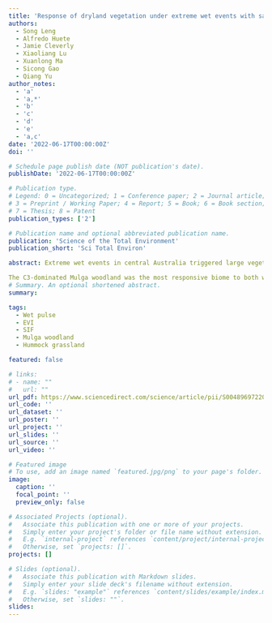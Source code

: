 ```yaml
---
title: 'Response of dryland vegetation under extreme wet events with satellite measures of greenness and fluorescence'
authors:
  - Song Leng
  - Alfredo Huete
  - Jamie Cleverly
  - Xiaoliang Lu
  - Xuanlong Ma
  - Sicong Gao
  - Qiang Yu
author_notes:
  - 'a'
  - 'a,*'
  - 'b'
  - 'c'
  - 'd'
  - 'e'
  - 'a,c'
date: '2022-06-17T00:00:00Z'
doi: ''

# Schedule page publish date (NOT publication's date).
publishDate: '2022-06-17T00:00:00Z'

# Publication type.
# Legend: 0 = Uncategorized; 1 = Conference paper; 2 = Journal article;
# 3 = Preprint / Working Paper; 4 = Report; 5 = Book; 6 = Book section;
# 7 = Thesis; 8 = Patent
publication_types: ['2']

# Publication name and optional abbreviated publication name.
publication: 'Science of the Total Environment'
publication_short: 'Sci Total Environ'

abstract: Extreme wet events in central Australia triggered large vegetation responses that contributed greatly to large global land carbon sink anomalies. There remain significant uncertainties on the extent to which these events over dryland vegetation can be monitored and assessed with satellite data. In this study, we investigated the vegetation responses of the major Australian semiarid biomes to two extreme wet events utilizing multi-satellite observations of (1) solar-induced chlorophyll fluorescence (SIF), as a proxy for photosynthetic activity and (2) the enhanced vegetation index (EVI), as a measure of canopy chlorophyll or greenness. We related these satellite observations with gross primary productivity (GPP) estimated from eddy covariance tower sites, as a performance benchmark.

The C3-dominated Mulga woodland was the most responsive biome to both wet pulses and exhibited the highest sensitivity to soil moisture. The C4-dominated Hummock grassland was more responsive to the 2011 “big wet” event, relative to the later 2016–2017 wet pulse. EVI swiftly responded to the extreme wet events and showed markedly amplified seasonal amplitude, however, there was a time lag as compared with SIF during the post-wet period, presumably due to the relatively slower chlorophyll degradation in contrast with declines in photosynthetic activity. Despite a robust linear SIF-GPP relationship (r2 ranging from 0.59 to 0.85), the spatially coarse SIF derived from the Global Ozone Monitoring Experiment-2 (GOME-2) yielded high retrieval noise over the xeric biomes, hindering its capacity to capture thoroughly the dryland vegetation dynamics in central Australia. Our study highlights that synchronous satellite observations of greenness and fluorescence can potentially offer an improved understanding of dryland vegetation dynamics and can advance our ability to detect ecosystem alterations under future changing climates.
# Summary. An optional shortened abstract.
summary: 

tags:
  - Wet pulse
  - EVI
  - SIF
  - Mulga woodland
  - Hummock grassland

featured: false

# links:
# - name: ""
#   url: ""
url_pdf: https://www.sciencedirect.com/science/article/pii/S0048969722039572
url_code: ''
url_dataset: ''
url_poster: ''
url_project: ''
url_slides: ''
url_source: ''
url_video: ''

# Featured image
# To use, add an image named `featured.jpg/png` to your page's folder.
image:
  caption: ''
  focal_point: ''
  preview_only: false

# Associated Projects (optional).
#   Associate this publication with one or more of your projects.
#   Simply enter your project's folder or file name without extension.
#   E.g. `internal-project` references `content/project/internal-project/index.md`.
#   Otherwise, set `projects: []`.
projects: []

# Slides (optional).
#   Associate this publication with Markdown slides.
#   Simply enter your slide deck's filename without extension.
#   E.g. `slides: "example"` references `content/slides/example/index.md`.
#   Otherwise, set `slides: ""`.
slides:
---
```


